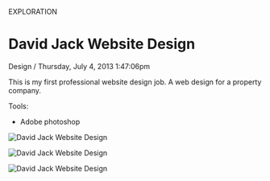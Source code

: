 <p class="type">EXPLORATION</p>

# David Jack Website Design

<p class="meta">Design  /  Thursday, July 4, 2013 1:47:06pm</p>

This is my first professional website design job. A web design for a property company.

Tools:
- Adobe photoshop

![David Jack Website Design](https://farooq-agent.web.app/assets/images/works/large/RragmKzj_work_image.jpg)

![David Jack Website Design](https://farooq-agent.web.app/assets/images/works/details/107-david-jack-website-design/DAVID-JACK-WEBSITE-DESIGN-(DESKTOP-DIMENTION)-2.jpg)

![David Jack Website Design](https://farooq-agent.web.app/assets/images/works/details/107-david-jack-website-design/DAVID-JACK-WEBSITE-DESIGN-(DESKTOP-DIMENTION)-3.jpg)
